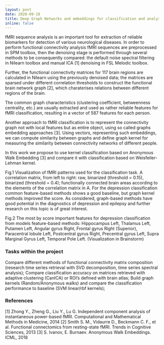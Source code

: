 ```yaml
---
layout: post
date: 2020-09-10
title: Deep Graph Networks and embeddings for classification and analysis of functional MRI
inline: false
---
```


fMRI sequence analysis is an important tool for extraction of reliable biomarkers for detection of various neurological diseases. In order to perform functional connectivity analysis fMRI sequences are preprocessed in SPM toolbox, then the denoising stage is performed through several methods to be consequently compared: the default noise spectral filtering in Nilearn toolbox and manual ICA [1] denoising in FSL Melodic toolbox. 

Further, the functional connectivity matrices for 117 brain regions are calculated in Nilearn using the previously denoised data; the matrices are sparsed under different correlation thresholds to construct the functional brain network graph [2], which charaterises relations between different regions of the brain. 

The common graph characteristics (clustering coefficient, betweenness centrality, etc.) are usually extracted and used as rather reliable features for fMRI classification, resulting in a vector of 587 features for each person. 

Another approach to fMRI classification is to represent the connectivity graph not with local features but as entire object, using so called graphs embedding approaches [3]. Using vectors, representing such embeddings, we can compute similarity between graphs and define graph kernel for measuring the similarity between connectivity networks of different people.  

In this work we propose to use kernel classification based on Anonymous Walk Embedding [3] and compare it with classification based on Weisfeiler-Lehman kernel.

Fig.1 Visualization of fMRI patterns used for the classification task. A correlation matrix, from left to right: raw, binarized (threshold = 0.15), binarized (threshold = 0.4); functionally connected brain areas according to the elements of the correlation matrix in A.
For the depression classification common feature-based methods shows a good baseline, but graph kernel methods improved the score. As considered, graph-based methods have good potential in the diagnostics of depression and epilepsy and further research on this topic is of great interest.

Fig.2 The most by score important features for depression classification from models feature-based methods: Hippocampus Left, Thalamus Left, Putamen Left, Angular gyrus Right, Frontal gyrus Right (Superior), Paracentral lobule Left, Postcentral gyrus Right, Precentral gyrus Left, Supra Marginal Gyrus Left, Temporal Pole Left. (Visualization in Brainstorm)

### Tasks within the project
Compare different methods of functional connectivity matrix composition (research time series retrieval with SVD decomposition, time series spectral analysis);
Compare classification accuracy on matrices retrieved with adaptive clustering (CanICA) or ROI’s defined with brain atlas;
Build graph kernels (Random/Anonymous walks) and compare the classification performance to baseline (SVM linear/rbf kernels);

### References
[1] Zhong Y., Zheng G., Liu Y., Lu G. Independent component analysis of instantaneous power-based fMRI. Computational and Mathematical Methods in Medicine, 2014
[2] Smith S. M., Vidaurre D., Beckmann C. F., et al. Functional connectomics from resting-state fMRI. Trends in Cognitive Sciences, 2013
[3] S. Ivanov, E. Burnaev. Anonymous Walk Embeddings. ICML, 2018